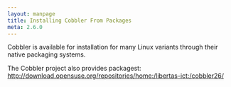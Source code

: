 ```yaml
---
layout: manpage
title: Installing Cobbler From Packages
meta: 2.6.0
---
```



Cobbler is available for installation for many Linux variants through their native packaging systems.

The Cobbler project also provides packagest: http://download.opensuse.org/repositories/home:/libertas-ict:/cobbler26/

